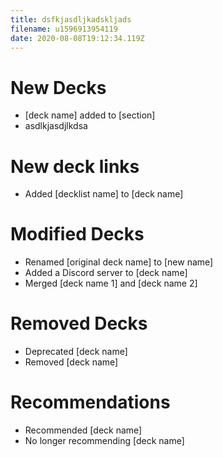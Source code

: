 ```yaml
---
title: dsfkjasdljkadskljads
filename: u1596913954119
date: 2020-08-08T19:12:34.119Z
---
```

# New Decks
- [deck name] added to [section]
- asdlkjasdjlkdsa

# New deck links
- Added [decklist name] to [deck name]

# Modified Decks
- Renamed [original deck name] to [new name]
- Added a Discord server to [deck name]
- Merged [deck name 1] and [deck name 2]

# Removed Decks
- Deprecated [deck name]
- Removed [deck name]

# Recommendations
- Recommended [deck name]
- No longer recommending [deck name]
